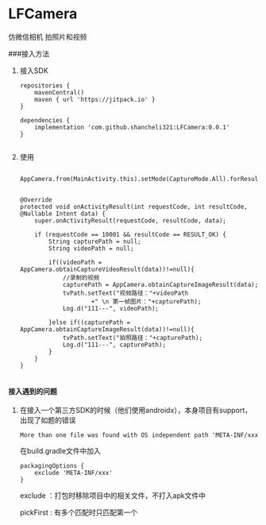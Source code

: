 # LFCamera


仿微信相机 拍照片和视频

###接入方法

1. 接入SDK

	```
	repositories {
		mavenCentral()
		maven { url 'https://jitpack.io' }
	}
	
	dependencies {
        implementation 'com.github.shancheli321:LFCamera:0.0.1'
	}
		
	```

2. 使用
	
	```
	
	AppCamera.from(MainActivity.this).setMode(CaptureMode.All).forResult(10001);
	
	
	@Override
    protected void onActivityResult(int requestCode, int resultCode, @Nullable Intent data) {
        super.onActivityResult(requestCode, resultCode, data);

        if (requestCode == 10001 && resultCode == RESULT_OK) {
            String capturePath = null;
            String videoPath = null;

            if((videoPath = AppCamera.obtainCaptureVideoResult(data))!=null){
                //录制的视频
                capturePath = AppCamera.obtainCaptureImageResult(data);
                tvPath.setText("视频路径："+videoPath
                        +" \n 第一帧图片："+capturePath);
                Log.d("111---", videoPath);

            }else if((capturePath = AppCamera.obtainCaptureImageResult(data))!=null){
                tvPath.setText("拍照路径："+capturePath);
                Log.d("111---", capturePath);
            }
        }
    }
    
    
	```


#### 接入遇到的问题
1. 在接入一个第三方SDK的时候（他们使用androidx），本身项目有support，出现了如题的错误 

	```
	More than one file was found with OS independent path 'META-INF/xxx
	```

	在build.gradle文件中加入

	```
	packagingOptions {
		exclude 'META-INF/xxx'
	}
	```

	exclude ：打包时移除项目中的相关文件，不打入apk文件中

	pickFirst : 有多个匹配时只匹配第一个
